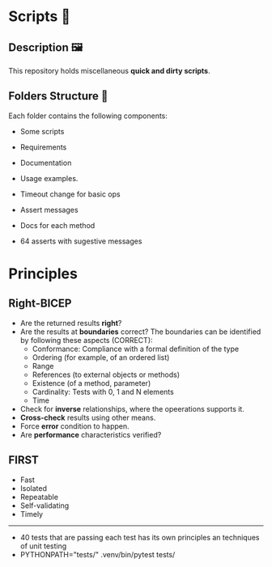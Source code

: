 # Scripts 🦿

## Description 🖼️

This repository holds miscellaneous **quick and dirty scripts**.

## Folders Structure 📁

Each folder contains the following components:
- Some scripts
- Requirements
- Documentation
- Usage examples.



- Timeout change for basic ops
- Assert messages
- Docs for each method
- 64 asserts with sugestive messages

# Principles

## Right-BICEP

- Are the returned results **right**?
- Are the results at **boundaries** correct? The boundaries can be identified by following these aspects (CORRECT):
    - Conformance: Compliance with a formal definition of the type
    - Ordering (for example, of an ordered list)
    - Range
    - References (to external objects or methods) 
    - Existence (of a method, parameter)
    - Cardinality: Tests with 0, 1 and N elements
    - Time
- Check for **inverse** relationships, where the opeerations supports it.
- **Cross-check** results using other means.
- Force **error** condition to happen.
- Are **performance** characteristics verified?

## FIRST

- Fast
- Isolated
- Repeatable
- Self-validating
- Timely

---

- 40 tests that are passing
each test has its own principles an techniques of unit testing
- PYTHONPATH="tests/" .venv/bin/pytest tests/